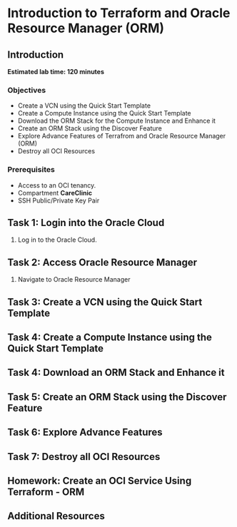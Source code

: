 <!-- Updated June 29, 2022 -->
# Introduction to Terraform and Oracle Resource Manager (ORM)

## Introduction

**Estimated lab time: 120 minutes**

### Objectives

-   Create a VCN using the Quick Start Template
-   Create a Compute Instance using the Quick Start Template
-   Download the ORM Stack for the Compute Instance and Enhance it
-   Create an ORM Stack using the Discover Feature
-   Explore Advance Features of Terrafrom and Oracle Resource Manager (ORM)
-   Destroy all OCI Resources 

### Prerequisites

-   Access to an OCI tenancy.
-	Compartment **CareClinic**
-	SSH Public/Private Key Pair

## Task 1: Login into the Oracle Cloud 

1. Log in to the Oracle Cloud.  

## Task 2: Access Oracle Resource Manager

1. Navigate to Oracle Resource Manager

## Task 3: Create a VCN using the Quick Start Template

## Task 4: Create a Compute Instance using the Quick Start Template

## Task 4: Download an ORM Stack and Enhance it

## Task 5: Create an ORM Stack using the Discover Feature

## Task 6: Explore Advance Features

## Task 7: Destroy all OCI Resources

## Homework: Create an OCI Service Using Terraform - ORM

## Additional Resources